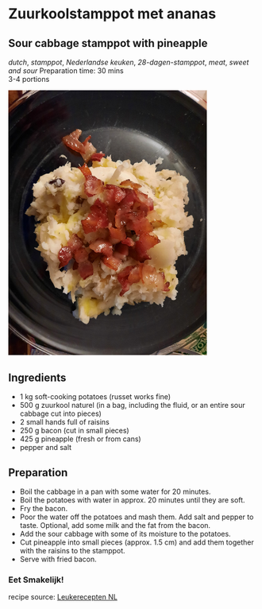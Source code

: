 #  Zuurkoolstamppot met ananas 
## Sour cabbage stamppot with pineapple 
_dutch_, _stamppot_, _Nederlandse keuken_, _28-dagen-stamppot_, _meat_, _sweet and sour_
Preparation time: 30 mins  
3-4 portions  

<img src="images/signal-2021-02-04-114427.JPEG" alt="drawing" width="400"/>  

## Ingredients
* 1 kg soft-cooking potatoes (russet works fine)
* 500 g zuurkool naturel (in a bag, including the fluid, or an entire sour cabbage cut into pieces)
* 2 small hands full of raisins 
* 250 g bacon (cut in small pieces) 
* 425 g pineapple (fresh or from cans) 
* pepper and salt 

## Preparation
* Boil the cabbage in a pan with some water for 20 minutes. 
* Boil the potatoes with water in approx. 20 minutes until they are soft. 
* Fry the bacon. 
* Poor the water off the potatoes and mash them. Add salt and pepper to taste. Optional, add some milk and the fat from the bacon. 
* Add the sour cabbage with some of its moisture to the potatoes. 
* Cut pineapple into small pieces (approx. 1.5 cm) and add them together with the raisins to the stamppot. 
* Serve with fried bacon. 

### Eet Smakelijk!

recipe source: [Leukerecepten NL](https://www.leukerecepten.nl/recepten/zuurkoolstamppot-met-ananas/)

